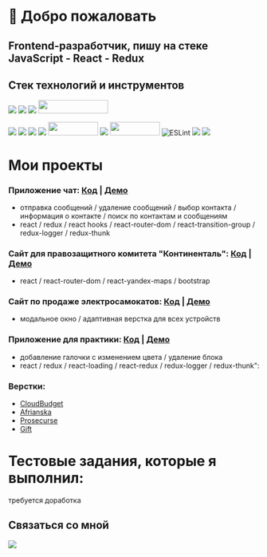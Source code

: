 # 👋 Добро пожаловать
## Frontend-разработчик, пишу на стеке JavaScript - React - Redux

## Cтек технологий и инструментов 

![](https://img.shields.io/badge/javascript%20-%23323330.svg?&style=for-the-badge&logo=javascript&logoColor=%23F7DF1E)
![](https://img.shields.io/badge/react%20-%2320232a.svg?&style=for-the-badge&logo=react&logoColor=%2361DAFB)
![](https://img.shields.io/badge/redux%20-%23593d88.svg?&style=for-the-badge&logo=redux&logoColor=white)
<img src="https://camo.githubusercontent.com/05fa5b49e5aed65571a782d2d5a857a463c6862ffea1a420aa076f4fe9edb895/68747470733a2f2f696d672e736869656c64732e696f2f62616467652f52656475782d2d5468756e6b2d3233306633393f7374796c653d666c61742d737175617265266c6f676f3d5265647578266c6f676f436f6c6f723d666633393239" width="140" height="27"/>

![](https://img.shields.io/badge/react_router%20-CA4245.svg?&style=for-the-badge&logo=react-router&logoColor=white)
<img src="https://img.shields.io/badge/SASS%20-hotpink.svg?&style=for-the-badge&logo=SASS&logoColor=white"/>
![](https://img.shields.io/badge/bootstrap%20-%23563D7C.svg?&style=for-the-badge&logo=bootstrap&logoColor=white)
<img src="https://img.shields.io/badge/material%20ui%20-%230081CB.svg?&style=for-the-badge&logo=material-ui&logoColor=white"/>
<img src="https://camo.githubusercontent.com/2c35078344be480c144d239355446838b6e63cfbbf650077a209262728ba3440/68747470733a2f2f696d672e736869656c64732e696f2f62616467652f4769742d626c61636b3f7374796c653d666c61742d737175617265266c6f676f3d676974" width="100" height="27">
<img src="https://img.shields.io/badge/heroku%20-%23430098.svg?&style=for-the-badge&logo=heroku&logoColor=white"/>
<img src="https://camo.githubusercontent.com/1f11106396efd0b619f5497783ec2c078946acdeb1cc5e872b07baf8af40baf8/68747470733a2f2f696d672e736869656c64732e696f2f62616467652f50726574746965722d626c61636b3f7374796c653d666c61742d737175617265266c6f676f3d7072657474696572" width="100" height="27">
<img alt="ESLint" src="https://img.shields.io/badge/ESLint-4B3263?style=for-the-badge&logo=eslint&logoColor=white" />
![](https://img.shields.io/badge/html5%20-%23E34F26.svg?&style=for-the-badge&logo=html5&logoColor=white)
![](https://img.shields.io/badge/css-%23239120.svg?&style=for-the-badge&logo=css3&logoColor=white)

# Мои проекты

### Приложение чат: [Код](https://github.com/ImranNihlo/react-chat) | [Демо](https://protected-coast-80252.herokuapp.com/)

* отправка сообщений / удаление сообщений / выбор контакта / информация о контакте / поиск по контактам и сообщениям
* react / redux / react hooks / react-router-dom / react-transition-group / redux-logger / redux-thunk

### Сайт для правозащитного комитета "Континенталь": [Код](https://github.com/ImranNihlo/Continental) | [Демо](https://pure-harbor-24422.herokuapp.com/)

* react / react-router-dom / react-yandex-maps / bootstrap 

### Сайт по продаже электросамокатов: [Код](https://github.com/ImranNihlo/E-trans) | [Демо](https://imrannihlo.github.io/E-trans/)
* модальное окно / адаптивная верстка для всех устройств

### Приложение для практики: [Код](https://github.com/ImranNihlo/redux-thunk) | [Демо](https://sleepy-journey-97250.herokuapp.com/)

* добавление галочки с изменением цвета / удаление блока  
* react / redux / react-loading / react-redux / redux-logger / redux-thunk":

### Верстки: 

* [CloudBudget](https://imrannihlo.github.io/CloudBudget/) 
* [Afrianska](https://imrannihlo.github.io/afrianska/) 
* [Prosecurse](https://imrannihlo.github.io/Prosecurse/)
* [Gift](https://imrannihlo.github.io/Gift/)

# Тестовые задания, которые я выполнил:

требуется доработка

## Связаться со мной

[![](https://img.shields.io/badge/telegram-D14836?color=2CA5E0&style=for-the-badge&logo=telegram&logoColor=white&&s=250)](https://t.me/ImranNihlo)

